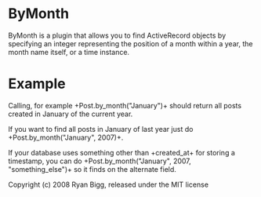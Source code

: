 ByMonth
=======

ByMonth is a plugin that allows you to find ActiveRecord objects by specifying an integer representing the position of a month within a year, the month name itself, or a time instance.

Example
=======

Calling, for example +Post.by_month("January")+ should return all posts created in January of the current year. 

If you want to find all posts in January of last year just do +Post.by_month("January", 2007)+.

If your database uses something other than +created\_at+ for storing a timestamp, you can do +Post.by\_month("January", 2007, "something\_else")+ so it finds on the alternate field.


Copyright (c) 2008 Ryan Bigg, released under the MIT license
